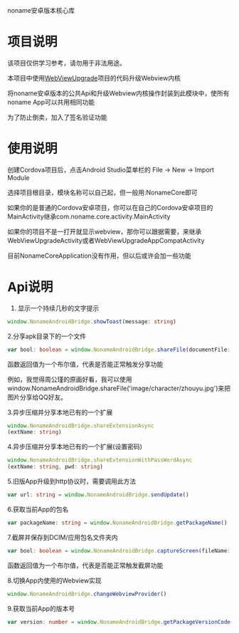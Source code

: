 noname安卓版本核心库

# 项目说明
该项目仅供学习参考，请勿用于非法用途。

本项目中使用[WebViewUpgrade](https://github.com/JonaNorman/WebViewUpgrade)项目的代码升级Webview内核

将noname安卓版本的公共Api和升级Webview内核操作封装到此模块中，使所有noname App可以共用相同功能

为了防止倒卖，加入了签名验证功能

# 使用说明
创建Cordova项目后，点击Android Studio菜单栏的 File -> New -> Import Module

选择项目根目录，模块名称可以自己起，但一般用:NonameCore即可

如果你的是普通的Cordova安卓项目，你可以在自己的Cordova安卓项目的MainActivity继承com.noname.core.activity.MainActivity

如果你的项目不是一打开就显示webview，那你可以跟据需要，来继承WebViewUpgradeActivity或者WebViewUpgradeAppCompatActivity

目前NonameCoreApplication没有作用，但以后或许会加一些功能

# Api说明
1. 显示一个持续几秒的文字提示
```ts
window.NonameAndroidBridge.showToast(message: string)
```

2.分享apk目录下的一个文件
```ts
var bool: boolean = window.NonameAndroidBridge.shareFile(documentFile: string)
```

函数返回值为一个布尔值，代表是否能正常触发分享功能 
 
例如，我觉得周公瑾的原画好看，我可以使用window.NonameAndroidBridge.shareFile('image/character/zhouyu.jpg')来把图片分享给QQ好友。 

3.异步压缩并分享本地已有的一个扩展 
```ts
window.NonameAndroidBridge.shareExtensionAsync
(extName: string)
```

4.异步压缩并分享本地已有的一个扩展(设置密码)
```ts
window.NonameAndroidBridge.shareExtensionWithPassWordAsync
(extName: string, pwd: string)
```

5.旧版App升级到http协议时，需要调用此方法
```ts
var url: string = window.NonameAndroidBridge.sendUpdate()
```

6.获取当前App的包名
```ts
var packageName: string = window.NonameAndroidBridge.getPackageName()
```

7.截屏并保存到DCIM/应用包名文件夹内
```ts
var bool: boolean = window.NonameAndroidBridge.captureScreen(fileName: string)
```

函数返回值为一个布尔值，代表是否能正常触发截屏功能 

8.切换App内使用的Webview实现
```ts
window.NonameAndroidBridge.changeWebviewProvider()
```

9.获取当前App的版本号
```ts
var version: number = window.NonameAndroidBridge.getPackageVersionCode()
```
